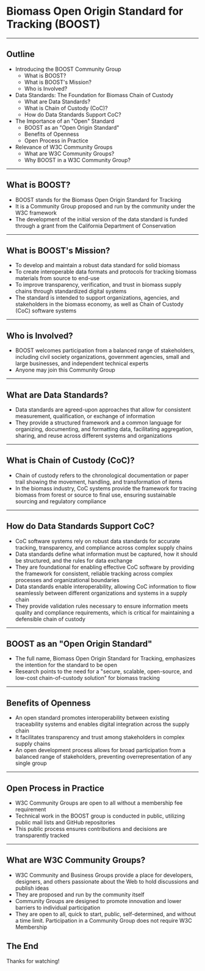 # Biomass Open Origin Standard for Tracking (BOOST)

---

## Outline

- Introducing the BOOST Community Group
  - What is BOOST?
  - What is BOOST's Mission?
  - Who is Involved?
- Data Standards: The Foundation for Biomass Chain of Custody
  - What are Data Standards?
  - What is Chain of Custody (CoC)?
  - How do Data Standards Support CoC?
- The Importance of an "Open" Standard
  - BOOST as an "Open Origin Standard"
  - Benefits of Openness
  - Open Process in Practice
- Relevance of W3C Community Groups
  - What are W3C Community Groups?
  - Why BOOST in a W3C Community Group?

---

## What is BOOST?

- BOOST stands for the Biomass Open Origin Standard for Tracking
- It is a Community Group proposed and run by the community under the W3C framework
- The development of the initial version of the data standard is funded through a grant from the California Department of Conservation

---

## What is BOOST's Mission?

- To develop and maintain a robust data standard for solid biomass
- To create interoperable data formats and protocols for tracking biomass materials from source to end-use
- To improve transparency, verification, and trust in biomass supply chains through standardized digital systems
- The standard is intended to support organizations, agencies, and stakeholders in the biomass economy, as well as Chain of Custody (CoC) software systems

---

## Who is Involved?

- BOOST welcomes participation from a balanced range of stakeholders, including civil society organizations, government agencies, small and large businesses, and independent technical experts
- Anyone may join this Community Group

---

## What are Data Standards?

- Data standards are agreed-upon approaches that allow for consistent measurement, qualification, or exchange of information
- They provide a structured framework and a common language for organizing, documenting, and formatting data, facilitating aggregation, sharing, and reuse across different systems and organizations

---

## What is Chain of Custody (CoC)?

- Chain of custody refers to the chronological documentation or paper trail showing the movement, handling, and transformation of items
- In the biomass industry, CoC systems provide the framework for tracing biomass from forest or source to final use, ensuring sustainable sourcing and regulatory compliance

---

## How do Data Standards Support CoC?

- CoC software systems rely on robust data standards for accurate tracking, transparency, and compliance across complex supply chains
- Data standards define what information must be captured, how it should be structured, and the rules for data exchange
- They are foundational for enabling effective CoC software by providing the framework for consistent, reliable tracking across complex processes and organizational boundaries
- Data standards enable interoperability, allowing CoC information to flow seamlessly between different organizations and systems in a supply chain
- They provide validation rules necessary to ensure information meets quality and compliance requirements, which is critical for maintaining a defensible chain of custody

---

## BOOST as an "Open Origin Standard"

- The full name, Biomass Open Origin Standard for Tracking, emphasizes the intention for the standard to be open
- Research points to the need for a "secure, scalable, open-source, and low-cost chain-of-custody solution" for biomass tracking

---

## Benefits of Openness

- An open standard promotes interoperability between existing traceability systems and enables digital integration across the supply chain
- It facilitates transparency and trust among stakeholders in complex supply chains
- An open development process allows for broad participation from a balanced range of stakeholders, preventing overrepresentation of any single group

---

## Open Process in Practice

- W3C Community Groups are open to all without a membership fee requirement
- Technical work in the BOOST group is conducted in public, utilizing public mail lists and GitHub repositories
- This public process ensures contributions and decisions are transparently tracked

---

## What are W3C Community Groups?

- W3C Community and Business Groups provide a place for developers, designers, and others passionate about the Web to hold discussions and publish ideas
- They are proposed and run by the community itself
- Community Groups are designed to promote innovation and lower barriers to individual participation
- They are open to all, quick to start, public, self-determined, and without a time limit. Participation in a Community Group does not require W3C Membership

## The End

Thanks for watching!
